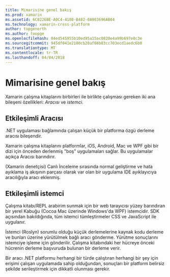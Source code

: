 ```yaml
---
title: Mimarisine genel bakış
ms.prod: xamarin
ms.assetid: 6C0226BE-A0C4-4108-B482-0A903696AB04
ms.technology: xamarin-cross-platform
author: topgenorth
ms.author: toopge
ms.openlocfilehash: 04ed545955b10ed95a15ac0820e4a99b697e0c3e
ms.sourcegitcommit: 945df041e2180cb20af08b83cc703ecd1aedc6b0
ms.translationtype: MT
ms.contentlocale: tr-TR
ms.lasthandoff: 04/04/2018
---
```

# <a name="architecture-overview"></a>Mimarisine genel bakış

Xamarin çalışma kitaplarını birbirleri ile birlikte çalışması gereken iki ana bileşeni özellikleri: _Aracısı_ ve _istemci_.

## <a name="interactive-agent"></a>Etkileşimli Aracısı

.NET uygulaması bağlamında çalışan küçük bir platforma özgü derleme aracısı bileşendir.

Xamarin çalışma kitaplarını platformlar, iOS, Android, Mac ve WPF gibi bir dizi için önceden derlenmiş "boş" uygulamaları sağlar. Bu uygulamalar açıkça Aracısı barındırır.

(Xamarin denetçisi) Canlı İnceleme sırasında normal geliştirme ve hata ayıklama iş akışının parçası olarak var olan bir uygulama IDE ayıklayıcıya aracılığıyla aracı eklenmiş.

## <a name="interactive-client"></a>Etkileşimli istemci

Çalışma kitabı/REPL arabirim sunmak için bir web tarayıcısı yüzey barındıran bir yerel Kabuğu (Cocoa Mac üzerinde Windows'da WPF) istemcidir. SDK açısından bakıldığında, tüm istemci tümleştirmeler CSS ve JavaScript ile uygulanır.

İstemci (Roslyn) sorumlu olduğu küçük derlemelerine kaynak kodu derleme ve bunları üzerine yürütülmek bağlı aracı gönderme. Yürütme sonuçlarını istemciye işleme için gönderilir. Çalışma kitabındaki her hücreye önceki hücrenin derleme başvuruda bulunan bir derleme verir.

Bir aracı .NET platformu herhangi bir türde çalıştıran herhangi bir şey için erişimi çalışan uygulamada sahip olduğundan, sonuçları bir platform belirsiz şekilde serileştirmek için dikkatli olunması gerekir.